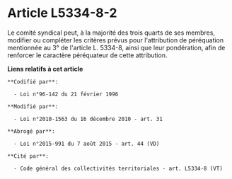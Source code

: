 # Article L5334-8-2

Le comité syndical peut, à la majorité des trois quarts de ses membres, modifier ou compléter les critères prévus pour
l'attribution de péréquation mentionnée au 3° de l'article L. 5334-8, ainsi que leur pondération, afin de renforcer le
caractère péréquateur de cette attribution.

**Liens relatifs à cet article**

	**Codifié par**:

	  - Loi n°96-142 du 21 février 1996

	**Modifié par**:

	  - Loi n°2010-1563 du 16 décembre 2010 - art. 31

	**Abrogé par**:

	  - Loi n°2015-991 du 7 août 2015 - art. 44 (VD)

	**Cité par**:

	  - Code général des collectivités territoriales - art. L5334-8 (VT)
